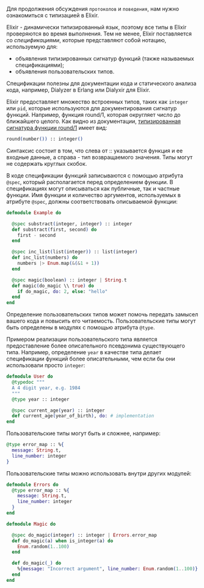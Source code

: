 
Для продолжения обсуждения `протоколов` и `поведения`, нам нужно ознакомиться с типизацией в Elixir.

Elixir - динамически типизированный язык, поэтому все типы в Elixir проверяются во время выполнения. Тем не менее, Elixir поставляется со *спецификациями*, которые представляют собой нотацию, используемую для:

- объявления типизированных сигнатур функций (также называемых спецификациями);
- объявления пользовательских типов.

Спецификации полезны для документации кода и статического анализа кода, например, Dialyzer в Erlang или Dialyxir для Elixir.

Elixir предоставляет множество встроенных типов, таких как `integer` или `pid`, которые используются для документирования сигнатур функций. Например, функция round/1, которая округляет число до ближайшего целого. Как видно из документации, [типизированная сигнатура функции round/1](https://hexdocs.pm/elixir/Kernel.html#round/1) имеет вид:

```elixir
round(number()) :: integer()
```

Синтаксис состоит в том, что слева от :: указывается функция и ее входные данные, а справа - тип возвращаемого значения. Типы могут не содержать круглых скобок.

В коде спецификации функций записываются с помощью атрибута `@spec`, который располагается перед определением функции. В спецификациях могут описываться как публичные, так и частные функции. Имя функции и количество аргументов, используемых в атрибуте `@spec`, должны соответствовать описываемой функции:

```elixir
defmodule Example do

  @spec substract(integer, integer) :: integer
  def substract(first, second) do
    first - second
  end

  @spec inc_list(list(integer)) :: list(integer)
  def inc_list(numbers) do
    numbers |> Enum.map(&(&1 + 1))
  end

  @spec magic(boolean) :: integer | String.t
  def magic(do_magic \\ true) do
    if do_magic, do: 2, else: "hello"
  end
end
```

Определение пользовательских типов может помочь передать замысел вашего кода и повысить его читаемость. Пользовательские типы могут быть определены в модулях с помощью атрибута `@type`.

Примером реализации пользовательского типа является предоставление более описательного псевдонима существующего типа. Например, определение `year` в качестве типа делает спецификации функций более описательными, чем если бы они использовали просто `integer`:

```elixir
defmodule User do
  @typedoc """
  A 4 digit year, e.g. 1984
  """
  @type year :: integer

  @spec current_age(year) :: integer
  def current_age(year_of_birth), do: # implementation
end
```

Пользовательские типы могут быть и сложнее, например:

```elixir
@type error_map :: %{
  message: String.t,
  line_number: integer
}
```

Пользовательские типы можно использовать внутри других модулей:

```elixir
defmodule Errors do
  @type error_map :: %{
    message: String.t,
    line_number: integer
  }
end

defmodule Magic do

  @spec do_magic(integer) :: integer | Errors.error_map
  def do_magic(a) when is_integer(a) do
    Enum.random(1..100)
  end

  def do_magic(_) do
    %{message: "Incorrect argument", line_number: Enum.random(1..100)}
  end
end
```
